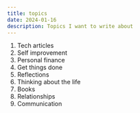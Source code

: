 ```yaml
---
title: topics
date: 2024-01-16
description: Topics I want to write about
---
```


1. Tech articles
2. Self improvement
3. Personal finance
4. Get things done
5. Reflections
6. Thinking about the life
7. Books
8. Relationships
9. Communication
